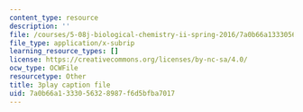 ```yaml
---
content_type: resource
description: ''
file: /courses/5-08j-biological-chemistry-ii-spring-2016/7a0b66a1333056328987f6d5bfba7017_5BVGTxRKwOw.vtt
file_type: application/x-subrip
learning_resource_types: []
license: https://creativecommons.org/licenses/by-nc-sa/4.0/
ocw_type: OCWFile
resourcetype: Other
title: 3play caption file
uid: 7a0b66a1-3330-5632-8987-f6d5bfba7017
---
```

